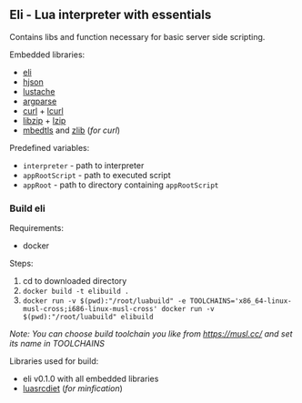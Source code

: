 ## Eli - Lua interpreter with essentials 

Contains libs and function necessary for basic server side scripting.

Embedded libraries: 
- [eli](https://github.com/cryon-io/eli-lib)
- [hjson ](https://github.com/cryi/hjson-lua)
- [lustache](https://github.com/Olivine-Labs/lustache)
- [argparse](https://github.com/mpeterv/argparse)
- [curl](https://github.com/curl/curl) + [lcurl](https://github.com/Lua-cURL/Lua-cURLv3)
- [libzip](https://github.com/nih-at/libzip) + [lzip](https://github.com/brimworks/lua-zip)
- [mbedtls](https://github.com/ARMmbed/mbedtls) and [zlib](https://github.com/madler/zlib) (*for curl*)

Predefined variables:
- `interpreter` - path to interpreter
- `appRootScript` - path to executed script 
- `appRoot` - path to directory containing `appRootScript`

### Build eli

Requirements:
- docker

Steps:
1. cd to downloaded directory
2. `docker build -t elibuild .`
3. `docker run -v $(pwd):"/root/luabuild" -e TOOLCHAINS='x86_64-linux-musl-cross;i686-linux-musl-cross' docker run -v $(pwd):"/root/luabuild" elibuild`

*Note: You can choose build toolchain you like from https://musl.cc/ and set its name in TOOLCHAINS*

Libraries used for build: 

- eli v0.1.0 with all embedded libraries
- [luasrcdiet](https://github.com/jirutka/luasrcdiet) (*for minfication*)